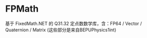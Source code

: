 # FPMath
基于 FixedMath.NET 的 Q31.32 定点数数学库，含：FP64 / Vector / Quaternion / Matrix (这些部分是来自BEPUPhysics1int)